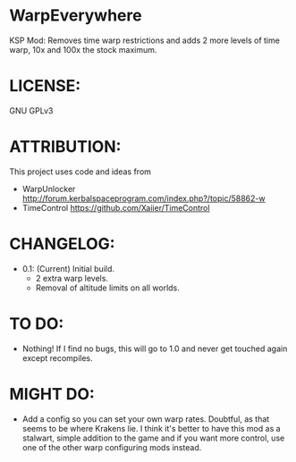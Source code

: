 # WarpEverywhere
KSP Mod: Removes time warp restrictions and adds 2 more levels of time warp, 10x and 100x the stock maximum.

# LICENSE:
GNU GPLv3

# ATTRIBUTION:
This project uses code and ideas from
  - WarpUnlocker http://forum.kerbalspaceprogram.com/index.php?/topic/58862-w
  - TimeControl https://github.com/Xaiier/TimeControl
  
# CHANGELOG:
  - 0.1: (Current) Initial build.
    - 2 extra warp levels.
    - Removal of altitude limits on all worlds.
    
# TO DO:
  - Nothing! If I find no bugs, this will go to 1.0 and never get touched again except recompiles.

# MIGHT DO:
  - Add a config so you can set your own warp rates. Doubtful, as that seems to be where Krakens lie. I think it's better to have this mod as a stalwart, simple addition to the game and if you want more control, use one of the other warp configuring mods instead.
